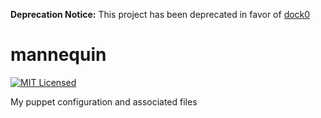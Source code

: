 **Deprecation Notice:** This project has been deprecated in favor of [dock0](https://github.com/dock0/dock0)

mannequin
=========

[![MIT Licensed](http://img.shields.io/badge/license-MIT-green.svg?style=flat)](https://tldrlegal.com/license/mit-license)

My puppet configuration and associated files

